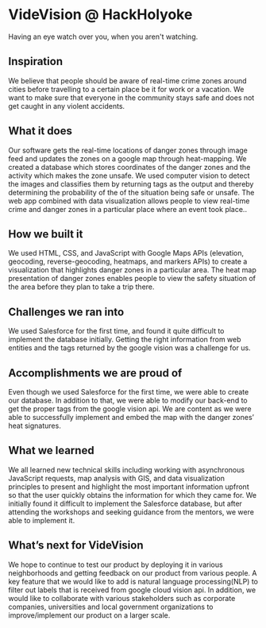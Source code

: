 # VideVision @ HackHolyoke
Having an eye watch over you, when you aren't watching.

## Inspiration
We believe that people should be aware of real-time crime zones around cities before travelling to a certain place be it for work or a vacation. We want to make sure that everyone in the community stays safe and does not get caught in any violent accidents.  

## What it does
Our software gets the real-time locations of danger zones through image feed and updates the zones on a google map through heat-mapping. We created a database which stores coordinates of the danger zones and the activity which makes the zone unsafe. We used computer vision to detect the images and classifies them by returning tags as the output and thereby determining the probability of the of the situation being safe or unsafe. The web app combined with data visualization allows people to view real-time crime and danger zones in a particular place where an event took place..

## How we built it
We used HTML, CSS, and JavaScript with Google Maps APIs (elevation, geocoding, reverse-geocoding, heatmaps, and markers APIs) to create a visualization that highlights danger zones in a particular area. The heat map presentation of danger zones enables people to view the safety situation of the area before they plan to take a trip there.

## Challenges we ran into
We used Salesforce for the first time, and found it quite difficult to implement the database initially. Getting the right information from web entities and the tags returned by the google vision was a challenge for us.

## Accomplishments we are proud of
Even though we used Salesforce for the first time, we were able to create our database. In addition to that, we were able to modify our back-end to get the proper tags from the google vision api. We are content as we were able to successfully implement and embed the map with the danger zones’ heat signatures. 

## What we learned
We all learned new technical skills including working with asynchronous JavaScript requests, map analysis with GIS, and data visualization principles to present and highlight the most important information upfront so that the user quickly obtains the information for which they came for. We initially found it difficult to implement the Salesforce database, but after attending the workshops and seeking guidance from the mentors, we were able to implement it.

## What’s next for VideVision
We hope to continue to test our product by deploying it in various neighborhoods and getting feedback on our product from various people. A key feature that we would like to add is natural language processing(NLP) to filter out labels that is received from google cloud vision api. In addition, we would like to collaborate with various stakeholders such as corporate companies, universities and local government organizations to improve/implement our product on a larger scale. 
